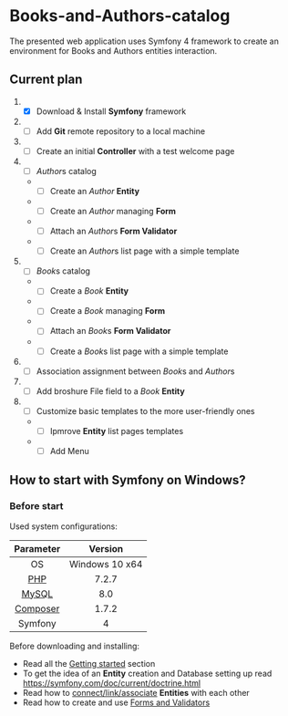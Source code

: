 # Books-and-Authors-catalog
The presented web application uses Symfony 4 framework to create an environment for Books and Authors entities interaction.
## Current plan
1. - [X] Download & Install **Symfony** framework
2. - [ ] Add **Git** remote repository to a local machine
3. - [ ] Create an initial **Controller** with a test welcome page
4. - [ ] *Author*s catalog
    * - [ ] Create an *Author* **Entity**
    * - [ ] Create an *Author* managing **Form**
    * - [ ] Attach an *Author*s **Form Validator**
    * - [ ] Create an *Author*s list page with a simple template
5. - [ ] *Book*s catalog
    * - [ ] Create a *Book* **Entity**
    * - [ ] Create a *Book* managing **Form**
    * - [ ] Attach an *Book*s **Form Validator**
    * - [ ] Create a *Book*s list page with a simple template
6. - [ ] Association assignment between *Book*s and *Author*s
7. - [ ] Add broshure File field to a *Book* **Entity**
8. - [ ] Customize basic templates to the more user-friendly ones
    * - [ ] Ipmrove **Entity** list pages templates
    * - [ ] Add Menu
    
## How to start with Symfony on Windows?
### Before start
Used system configurations:

| Parameter | Version |
|:---------:|:---------:|
| OS | Windows 10 x64 |
| [PHP](https://windows.php.net/download#php-7.2) | 7.2.7 |
| [MySQL](https://dev.mysql.com/downloads/mysql/) | 8.0 |
| [Composer](https://getcomposer.org/download/) | 1.7.2 |
| Symfony | 4 |

Before downloading and installing:
* Read all the [Getting started](https://symfony.com/doc/current/index.html) section
* To get the idea of an **Entity** creation and Database setting up read https://symfony.com/doc/current/doctrine.html
* Read how to [connect/link/associate](https://symfony.com/doc/current/doctrine/associations) **Entities** with each other
* Read how to create and use [Forms and Validators](https://symfony.com/doc/current/forms.html)

